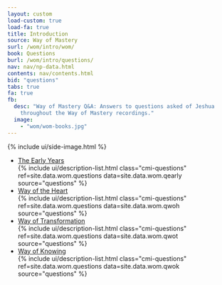 ```yaml
---
layout: custom
load-custom: true
load-fa: true
title: Introduction
source: Way of Mastery
surl: /wom/intro/wom/
book: Questions
burl: /wom/intro/questions/
nav: nav/np-data.html
contents: nav/contents.html
bid: "questions"
tabs: true
fa: true
fb:
  desc: "Way of Mastery Q&A: Answers to questions asked of Jeshua
    throughout the Way of Mastery recordings."
  image:
    - "wom/wom-books.jpg"
---
```


  <div class="custom-side-image">
    {% include ui/side-image.html %}
  </div>

  <div class="question-tabs">
    <ul class="accordion-tabs">
      <li class="tab-header-and-content">
        <a href="javascript:void(0)" class="is-active tab-link">The Early
        Years</a>
        <div class="tab-content">
          {% include ui/description-list.html class="cmi-questions"
          ref=site.data.wom.questions data=site.data.wom.qearly source="questions" %}
        </div>
      </li>
      <li class="tab-header-and-content">
        <a href="javascript:void(0)" class="tab-link">Way of the Heart</a>
        <div class="tab-content">
          {% include ui/description-list.html class="cmi-questions"
          ref=site.data.wom.questions data=site.data.wom.qwoh source="questions" %}
        </div>
      </li>
      <li class="tab-header-and-content">
        <a href="javascript:void(0)" class="tab-link">Way of Transformation</a>
        <div class="tab-content">
          {% include ui/description-list.html class="cmi-questions"
          ref=site.data.wom.questions data=site.data.wom.qwot source="questions" %}
        </div>
      </li>
      <li class="tab-header-and-content">
        <a href="javascript:void(0)" class="tab-link">Way of Knowing</a>
        <div class="tab-content">
          {% include ui/description-list.html class="cmi-questions"
          ref=site.data.wom.questions data=site.data.wom.qwok source="questions" %}
        </div>
      </li>
    </ul>
  </div>


